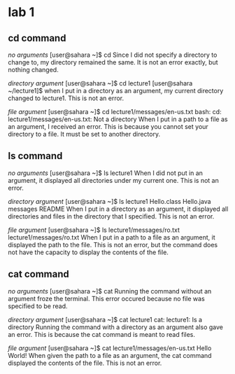 # lab 1 

## cd command 

*no arguments* 
[user@sahara ~]$ cd
Since I did not specify a directory to change to, my directory remained the same. It is not an error exactly, but nothing changed. 

*directory argument*
[user@sahara ~]$ cd lecture1
[user@sahara ~/lecture1]$ 
when I put in a directory as an argument, my current directory changed to lecture1. This is not an error. 

*file argument*
[user@sahara ~]$ cd lecture1/messages/en-us.txt
bash: cd: lecture1/messages/en-us.txt: Not a directory
When I put in a path to a file as an argument, I received an error. This is because you cannot set your directory to a file. It must be set to another directory. 

## ls command

*no arguments*
[user@sahara ~]$ ls
lecture1
When I did not put in an argument, it displayed all directories under my current one. This is not an error.

*directory argument*
[user@sahara ~]$ ls lecture1
Hello.class  Hello.java  messages  README
When I put in a directory as an argument, it displayed all directories and files in the directory that I specified. This is not an error.

*file argument*
[user@sahara ~]$ ls lecture1/messages/ro.txt
lecture1/messages/ro.txt
When I put in a path to a file as an argument, it displayed the path to the file. This is not an error, but the command does not have the capacity to display the contents of the file. 

## cat command

*no arguments* 
[user@sahara ~]$ cat
Running the command without an argument froze the terminal. This error occured because no file was specified to be read. 

*directory argument*
[user@sahara ~]$ cat lecture1
cat: lecture1: Is a directory
Running the command with a directory as an argument also gave an error. This is because the cat command is meant to read files. 

*file argument*
[user@sahara ~]$ cat lecture1/messages/en-us.txt
Hello World!
When given the path to a file as an argument, the cat command displayed the contents of the file. This is not an error. 

